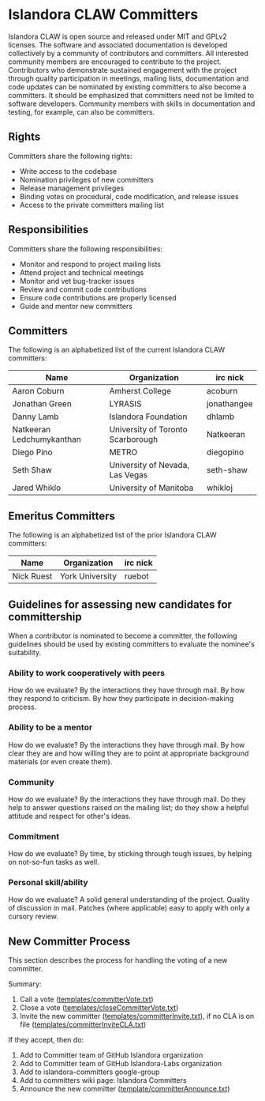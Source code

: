 # Islandora CLAW Committers

Islandora CLAW is open source and released under MIT and GPLv2 licenses. The software and associated documentation is developed collectively by a community of contributors and committers. All interested community members are encouraged to contribute to the project. Contributors who demonstrate sustained engagement with the project through quality participation in meetings, mailing lists, documentation and code updates can be nominated by existing committers to also become a committers. It should be emphasized that committers need not be limited to software developers. Community members with skills in documentation and testing, for example, can also be committers.

## Rights

Committers share the following rights:

* Write access to the codebase
* Nomination privileges of new committers
* Release management privileges
* Binding votes on procedural, code modification, and release issues
* Access to the private committers mailing list

## Responsibilities

Committers share the following responsibilities:

* Monitor and respond to project mailing lists
* Attend project and technical meetings
* Monitor and vet bug-tracker issues
* Review and commit code contributions
* Ensure code contributions are properly licensed
* Guide and mentor new committers

## Committers

The following is an alphabetized list of the current Islandora CLAW committers:

| Name                        | Organization                      | irc nick    |
|-----------------------------|-----------------------------------|-------------|
| Aaron Coburn                | Amherst College                   | acoburn     |
| Jonathan Green              | LYRASIS                           | jonathangee |
| Danny Lamb                  | Islandora Foundation              | dhlamb      |
| Natkeeran Ledchumykanthan   | University of Toronto Scarborough | Natkeeran   |
| Diego Pino                  | METRO                             | diegopino   |
| Seth Shaw                   | University of Nevada, Las Vegas   | seth-shaw   |
| Jared Whiklo                | University of Manitoba            | whikloj     |

## Emeritus Committers

The following is an alphabetized list of the prior Islandora CLAW committers:

| Name                        | Organization                      | irc nick    |
|-----------------------------|-----------------------------------|-------------|
| Nick Ruest                  | York University                   | ruebot      |


## Guidelines for assessing new candidates for committership

When a contributor is nominated to become a committer, the following guidelines should be used by existing committers to evaluate the nominee's suitability.

### Ability to work cooperatively with peers

How do we evaluate? By the interactions they have through mail. By how they respond to criticism. By how they participate in decision-making process.

### Ability to be a mentor

How do we evaluate? By the interactions they have through mail. By how clear they are and how willing they are to point at appropriate background materials (or even create them).

### Community

How do we evaluate? By the interactions they have through mail. Do they help to answer questions raised on the mailing list; do they show a helpful attitude and respect for other's ideas.

### Commitment

How do we evaluate? By time, by sticking through tough issues, by helping on not-so-fun tasks as well.

### Personal skill/ability

How do we evaluate? A solid general understanding of the project. Quality of discussion in mail. Patches (where applicable) easy to apply with only a cursory review.

## New Committer Process

This section describes the process for handling the voting of a new committer.

Summary:

1. Call a vote ([templates/committerVote.txt](https://raw.githubusercontent.com/Islandora-CLAW/CLAW/master/docs/contributing/templates/committerVote.txt))
2. Close a vote ([templates/closeCommitterVote.txt](https://raw.githubusercontent.com/Islandora-CLAW/CLAW/master/docs/contributing/templates/closeCommitterVote.txt))
3. Invite the new committer ([templates/committerInvite.txt](https://raw.githubusercontent.com/Islandora-CLAW/CLAW/master/docs/contributing/templates/committerInvite.txt)), if no CLA is on file ([templates/committerInviteCLA.txt](https://raw.githubusercontent.com/Islandora-CLAW/CLAW/master/docs/contributing/templates/committerInviteCLA.txt))

If they accept, then do:

1. Add to Committer team of GitHub Islandora organization
2. Add to Committer team of GitHub Islandora-Labs organization
3. Add to islandora-committers google-group
4. Add to committers wiki page: Islandora Committers 
5. Announce the new committer ([template/committerAnnounce.txt](https://raw.githubusercontent.com/Islandora-CLAW/CLAW/master/docs/contributing/templates/committerAnnounce.txt))
